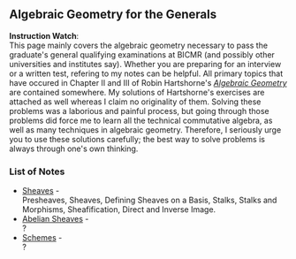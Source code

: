 ## Algebraic Geometry for the Generals

**Instruction Watch**: <br/> This page mainly covers the algebraic geometry necessary to pass the graduate's general qualifying examinations at BICMR (and possibly other universities and institutes say). Whether you are preparing for an interview or a written test, refering to my notes can be helpful. All primary topics that have occured in Chapter II and III of Robin Hartshorne's [_Algebraic Geometry_](https://www.amazon.com/Algebraic-Geometry-Graduate-Texts-Mathematics/dp/0387902449) are contained somewhere. My solutions of Hartshorne's exercises are attached as well whereas I claim no originality of them. Solving these problems was a laborious and painful process, but going through those problems did force me to learn all the technical commutative algebra, as well as many techniques in algebraic geometry. Therefore, I seriously urge you to use these solutions carefully; the best way to solve problems is always through one's own thinking.

### List of Notes

- [Sheaves](./genag-sheaves.pdf) - <br/>
  Presheaves, Sheaves, Defining Sheaves on a Basis, Stalks, Stalks and Morphisms, Sheafification, Direct and Inverse Image.
- [Abelian Sheaves](./genag-absheaves.pdf) - <br/>
  ?
- [Schemes](./genag-schemes.pdf) - <br/>
  ?
